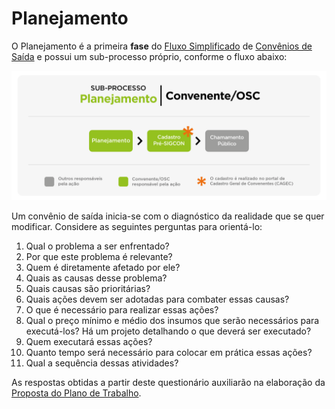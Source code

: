 # Planejamento

O Planejamento é a primeira **fase** do [Fluxo Simplificado](../definicoes-gerais/fluxo-simplificado.md) de [Convênios de Saída](../definicoes-gerais/convenios-de-saida.md) e possui um sub-processo próprio, conforme o fluxo abaixo:

![](<../../.gitbook/assets/image (327).png>)

Um convênio de saída inicia-se com o diagnóstico da realidade que se quer modificar. Considere as seguintes perguntas para orientá-lo:

1. Qual o problema a ser enfrentado?
2. Por que este problema é relevante?
3. Quem é diretamente afetado por ele?
4. Quais as causas desse problema?
5. Quais causas são prioritárias?
6. Quais ações devem ser adotadas para combater essas causas?
7. O que é necessário para realizar essas ações?
8. Qual o preço mínimo e médio dos insumos que serão necessários para executá-los? Há um projeto detalhando o que deverá ser executado?
9. Quem executará essas ações?
10. Quanto tempo será necessário para colocar em prática essas ações?
11. Qual a sequência dessas atividades?&#x20;

As respostas obtidas a partir deste questionário auxiliarão na elaboração da [Proposta do Plano de Trabalho](../definicoes-gerais/plano-de-trabalho.md).&#x20;
